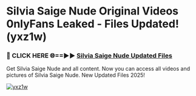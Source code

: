 # Silvia Saige Nude Original Videos 0nlyFans Leaked - Files Updated! (yxz1w)

<h3>🔴 CLICK HERE 🌐==►► <a href="https://tinyurl.com/yrmya6cz" rel="nofollow">Silvia Saige Nude Updated Files</a></h3>

Get Silvia Saige Nude and all content. Now you can access all videos and pictures of Silvia Saige Nude. New Updated Files 2025!

[![yxz1w](https://i.imgur.com/FMdXYCs.gif)](https://tinyurl.com/yrmya6cz)
